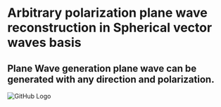 # Arbitrary polarization plane wave reconstruction in Spherical vector waves basis

## Plane Wave generation plane wave can be generated with any direction and polarization. 



![GitHub Logo](/images/logo.png)

